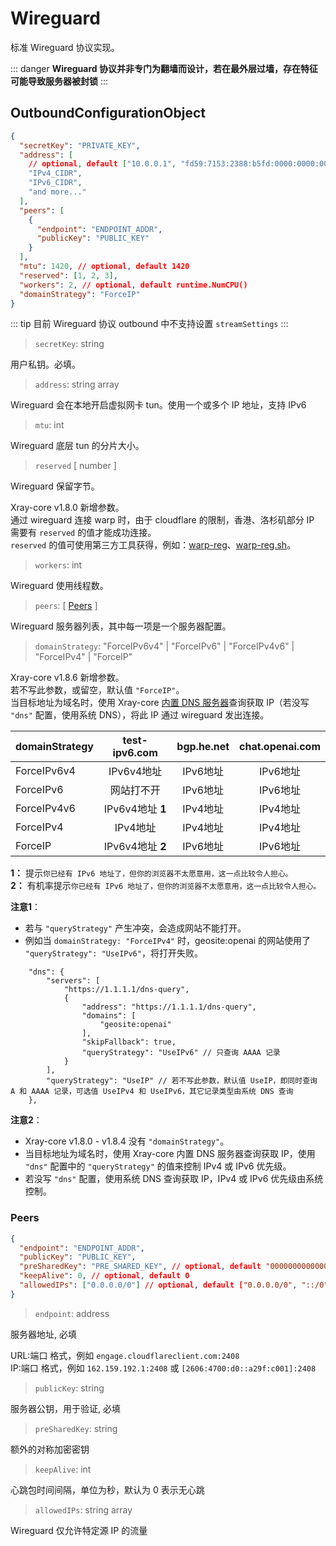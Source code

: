 # Wireguard

标准 Wireguard 协议实现。

::: danger
**Wireguard 协议并非专门为翻墙而设计，若在最外层过墙，存在特征可能导致服务器被封锁**
:::

## OutboundConfigurationObject

```json
{
  "secretKey": "PRIVATE_KEY",
  "address": [
    // optional, default ["10.0.0.1", "fd59:7153:2388:b5fd:0000:0000:0000:0001"]
    "IPv4_CIDR",
    "IPv6_CIDR",
    "and more..."
  ],
  "peers": [
    {
      "endpoint": "ENDPOINT_ADDR",
      "publicKey": "PUBLIC_KEY"
    }
  ],
  "mtu": 1420, // optional, default 1420
  "reserved": [1, 2, 3],
  "workers": 2, // optional, default runtime.NumCPU()
  "domainStrategy": "ForceIP"
}
```

::: tip
目前 Wireguard 协议 outbound 中不支持设置 `streamSettings`
:::

> `secretKey`: string

用户私钥。必填。

> `address`: string array

Wireguard 会在本地开启虚拟网卡 tun。使用一个或多个 IP 地址，支持 IPv6

> `mtu`: int

Wireguard 底层 tun 的分片大小。

> `reserved` \[ number \]

Wireguard 保留字节。

Xray-core v1.8.0 新增参数。<br>
通过 wireguard 连接 warp 时，由于 cloudflare 的限制，香港、洛杉矶部分 IP 需要有 `reserved` 的值才能成功连接。<br>
`reserved` 的值可使用第三方工具获得，例如：[warp-reg](https://github.com/badafans/warp-reg)、[warp-reg.sh](https://github.com/chise0713/warp-reg.sh)。

> `workers`: int

Wireguard 使用线程数。

> `peers`: \[ [Peers](#peers) \]

Wireguard 服务器列表，其中每一项是一个服务器配置。

> `domainStrategy`: "ForceIPv6v4" | "ForceIPv6" | "ForceIPv4v6" | "ForceIPv4" | "ForceIP"

Xray-core v1.8.6 新增参数。<br>
若不写此参数，或留空，默认值 `"ForceIP"`。<br>
当目标地址为域名时，使用 Xray-core [内置 DNS 服务器](./dns.md)查询获取 IP（若没写 `"dns"` 配置，使用系统 DNS），将此 IP 通过 wireguard 发出连接。<br>

| domainStrategy | test-ipv6.com | bgp.he.net | chat.openai.com |
| :--- | :---: | :---: | :---: |
| ForceIPv6v4 | IPv6v4地址 | IPv6地址 | IPv6地址 |
| ForceIPv6 | 网站打不开 | IPv6地址 | IPv6地址 |
| ForceIPv4v6 | IPv6v4地址 **1** | IPv4地址 | IPv4地址 |
| ForceIPv4 | IPv4地址 | IPv4地址 | IPv4地址 |
| ForceIP | IPv6v4地址 **2** | IPv6地址 | IPv6地址 |

**1：** 提示`你已经有 IPv6 地址了，但你的浏览器不太愿意用，这一点比较令人担心。`<br>
**2：** 有机率提示`你已经有 IPv6 地址了，但你的浏览器不太愿意用，这一点比较令人担心。`

**注意1**：
- 若与 `"queryStrategy"` 产生冲突，会造成网站不能打开。
- 例如当 `domainStrategy: "ForceIPv4"` 时，geosite:openai 的网站使用了 `"queryStrategy": "UseIPv6"`，将打开失败。

```jsonc
    "dns": {
        "servers": [
            "https://1.1.1.1/dns-query",
            {
                "address": "https://1.1.1.1/dns-query",
                "domains": [
                    "geosite:openai"
                ],
                "skipFallback": true,
                "queryStrategy": "UseIPv6" // 只查询 AAAA 记录
            }
        ],
        "queryStrategy": "UseIP" // 若不写此参数，默认值 UseIP，即同时查询 A 和 AAAA 记录，可选值 UseIPv4 和 UseIPv6，其它记录类型由系统 DNS 查询
    },
```

**注意2**：
- Xray-core v1.8.0 - v1.8.4 没有 `"domainStrategy"`。
- 当目标地址为域名时，使用 Xray-core 内置 DNS 服务器查询获取 IP，使用 `"dns"` 配置中的 `"queryStrategy"` 的值来控制 IPv4 或 IPv6 优先级。
- 若没写 `"dns"` 配置，使用系统 DNS 查询获取 IP，IPv4 或 IPv6 优先级由系统控制。

### Peers

```json
{
  "endpoint": "ENDPOINT_ADDR",
  "publicKey": "PUBLIC_KEY",
  "preSharedKey": "PRE_SHARED_KEY", // optional, default "0000000000000000000000000000000000000000000000000000000000000000"
  "keepAlive": 0, // optional, default 0
  "allowedIPs": ["0.0.0.0/0"] // optional, default ["0.0.0.0/0", "::/0"]
}
```

> `endpoint`: address

服务器地址, 必填

URL:端口 格式，例如 `engage.cloudflareclient.com:2408`<br>
IP:端口 格式，例如 `162.159.192.1:2408` 或  `[2606:4700:d0::a29f:c001]:2408`

> `publicKey`: string

服务器公钥，用于验证, 必填

> `preSharedKey`: string

额外的对称加密密钥

> `keepAlive`: int

心跳包时间间隔，单位为秒，默认为 0 表示无心跳

> `allowedIPs`: string array

Wireguard 仅允许特定源 IP 的流量

